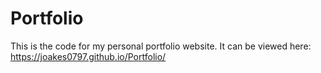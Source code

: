 # Portfolio

This is the code for my personal portfolio website.
It can be viewed here:  https://joakes0797.github.io/Portfolio/
